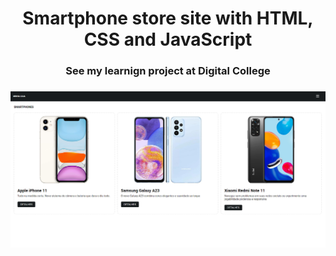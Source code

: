 <h1 align="center"> Smartphone store site with HTML, CSS and JavaScript

<h3 align="center"> See my learnign project at Digital College <h3>

<img align="center" src="/resources__img/Digital-College-Project-Print.png" alt="Project Print">

